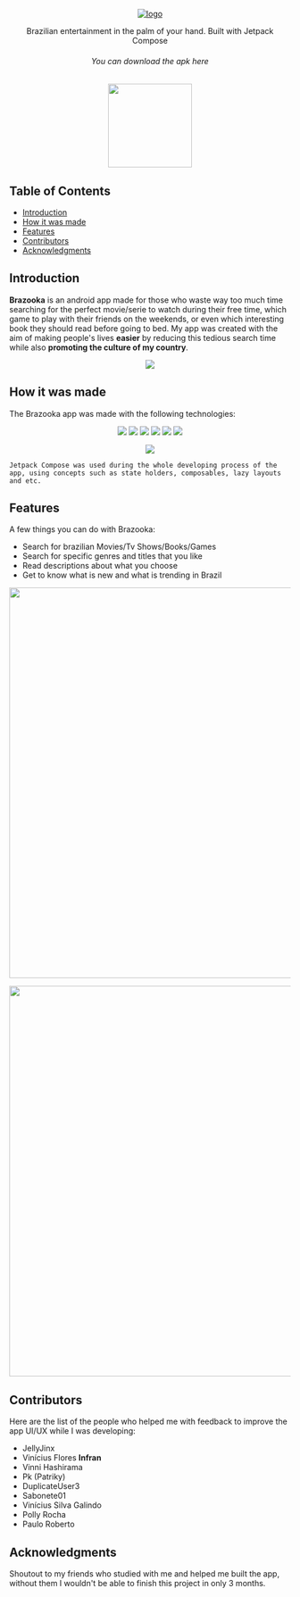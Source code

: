 <p align="center">
  <a href="https://etecspgov-my.sharepoint.com/personal/hiago_oliveira22_etec_sp_gov_br/_layouts/15/onedrive.aspx?id=%2Fpersonal%2Fhiago%5Foliveira22%5Fetec%5Fsp%5Fgov%5Fbr%2FDocuments%2FBrazooka%2FBrazookaApp%2Eapk&parent=%2Fpersonal%2Fhiago%5Foliveira22%5Fetec%5Fsp%5Fgov%5Fbr%2FDocuments%2FBrazooka&ga=1">
    <img alt="logo" title="Brazooka" src="https://i.imgur.com/JBAxhTk.png">
  </a>
</p>

<p align="center">
  Brazilian entertainment in the palm of your hand. Built with Jetpack Compose
</p>

<h6 align="center"> You can download the apk here </h4>
<p align="center">
  <a href="https://etecspgov-my.sharepoint.com/personal/hiago_oliveira22_etec_sp_gov_br/_layouts/15/onedrive.aspx?id=%2Fpersonal%2Fhiago%5Foliveira22%5Fetec%5Fsp%5Fgov%5Fbr%2FDocuments%2FBrazooka%2FBrazookaApp%2Eapk&parent=%2Fpersonal%2Fhiago%5Foliveira22%5Fetec%5Fsp%5Fgov%5Fbr%2FDocuments%2FBrazooka&ga=1">
      <img src="https://www.pngmart.com/files/10/Download-Now-Button-PNG-File.png" width="150">
  </a>
</p>

## Table of Contents

- [Introduction](#introduction)
- [How it was made](#how-it-was-made)
- [Features](#features)
- [Contributors](#contributors)
- [Acknowledgments](#acknowledgments)

<!-- END doctoc generated TOC please keep comment here to allow auto update -->

## Introduction

**Brazooka** is an android app made for those who waste way too much time searching for the perfect movie/serie to watch during their free time, which game to play with their friends on the weekends, or even which interesting book they should read before going to bed. My app was created with the aim of making people's lives **easier** by reducing this tedious search time while also **promoting the culture of my country**.

<p align="center">
  <img src = "https://i.imgur.com/m9Jk0wV.png">
</p>

## How it was made

The Brazooka app was made with the following technologies:

<p align="center" >
  <img src = "https://img.shields.io/badge/Kotlin-0095D5?&style=for-the-badge&logo=kotlin&logoColor=white">
  <img src = "https://img.shields.io/badge/Android_Studio-3DDC84?style=for-the-badge&logo=android-studio&logoColor=white">
  <img src = "https://img.shields.io/badge/GitHub-100000?style=for-the-badge&logo=github&logoColor=white">
  <img src = "https://img.shields.io/badge/json-5E5C5C?style=for-the-badge&logo=json&logoColor=white">
  <img src = "https://img.shields.io/badge/material%20design-757575?style=for-the-badge&logo=material%20design&logoColor=white">
  <img src ="https://img.shields.io/badge/Material%20UI-007FFF?style=for-the-badge&logo=mui&logoColor=white">
</p>

<p align="center" height="50">
 <img src = "https://miro.medium.com/v2/resize:fit:1358/1*tDFPLaEDlaW5dtsfv4sd0A.png">
</p>

 `Jetpack Compose was used during the whole developing process of the app, using concepts such as state holders, composables, lazy layouts and etc.`


## Features

A few things you can do with Brazooka:

* Search for brazilian Movies/Tv Shows/Books/Games
* Search for specific genres and titles that you like 
* Read descriptions about what you choose
* Get to know what is new and what is trending in Brazil
  
<p align="center">
  <img src = "https://i.imgur.com/DLStZou.png" width=700>
</p>

<p align="center">
  <img src = "https://i.imgur.com/bzfMAy7.png" width=700>
</p>

## Contributors

  Here are the list of the people who helped me with feedback to improve the app UI/UX while I was developing:
    
  * JellyJinx
  * Vinícius Flores **Infran**
  * Vinni Hashirama
  * Pk (Patriky)
  * DuplicateUser3
  * Sabonete01
  * Vinícius Silva Galindo
  * Polly Rocha
  * Paulo Roberto

## Acknowledgments

Shoutout to my friends who studied with me and helped me built the app, without them I wouldn't be able to finish this project in only 3 months.
